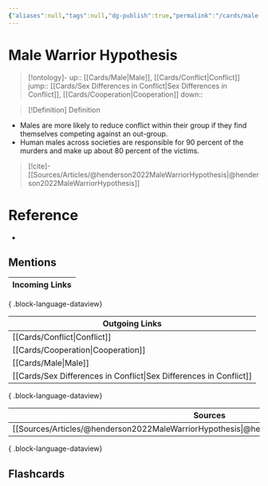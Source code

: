 ```yaml
---
{"aliases":null,"tags":null,"dg-publish":true,"permalink":"/cards/male-warrior-hypothesis/","dgPassFrontmatter":true}
---
```


# Male Warrior Hypothesis

> [!ontology]-
> up:: [[Cards/Male\|Male]], [[Cards/Conflict\|Conflict]]
> jump:: [[Cards/Sex Differences in Conflict\|Sex Differences in Conflict]], [[Cards/Cooperation\|Cooperation]]
> down:: 

> [!Definition] Definition

- Males are more likely to reduce conflict within their group if they find themselves competing against an out-group.
- Human males across societies are responsible for 90 percent of the murders and make up about 80 percent of the victims.

> [!cite]-
> [[Sources/Articles/@henderson2022MaleWarriorHypothesis\|@henderson2022MaleWarriorHypothesis]]

# Reference

- 

## Mentions

| Incoming Links |
| -------------- |

{ .block-language-dataview}

| Outgoing Links                                                        |
| --------------------------------------------------------------------- |
| [[Cards/Conflict\|Conflict]]                                       |
| [[Cards/Cooperation\|Cooperation]]                                 |
| [[Cards/Male\|Male]]                                               |
| [[Cards/Sex Differences in Conflict\|Sex Differences in Conflict]] |

{ .block-language-dataview}

| Sources                                                                                          |
| ------------------------------------------------------------------------------------------------ |
| [[Sources/Articles/@henderson2022MaleWarriorHypothesis\|@henderson2022MaleWarriorHypothesis]] |

{ .block-language-dataview}

## Flashcards